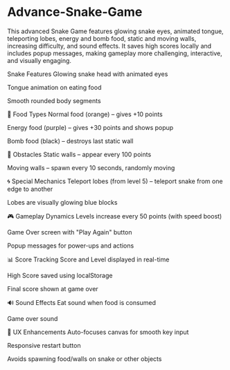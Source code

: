 # Advance-Snake-Game
This advanced Snake Game features glowing snake eyes, animated tongue, teleporting lobes, energy and bomb food, static and moving walls, increasing difficulty, and sound effects. It saves high scores locally and includes popup messages, making gameplay more challenging, interactive, and visually engaging.

 Snake Features
Glowing snake head with animated eyes

Tongue animation on eating food

Smooth rounded body segments

🍏 Food Types
Normal food (orange) – gives +10 points

Energy food (purple) – gives +30 points and shows popup

Bomb food (black) – destroys last static wall

🧱 Obstacles
Static walls – appear every 100 points

Moving walls – spawn every 10 seconds, randomly moving

🌀 Special Mechanics
Teleport lobes (from level 5) – teleport snake from one edge to another

Lobes are visually glowing blue blocks

🎮 Gameplay Dynamics
Levels increase every 50 points (with speed boost)

Game Over screen with "Play Again" button

Popup messages for power-ups and actions

📊 Score Tracking
Score and Level displayed in real-time

High Score saved using localStorage

Final score shown at game over

🔊 Sound Effects
Eat sound when food is consumed

Game over sound

🔁 UX Enhancements
Auto-focuses canvas for smooth key input

Responsive restart button

Avoids spawning food/walls on snake or other objects
